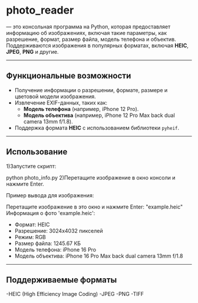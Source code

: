 # photo_reader

 — это консольная программа на Python, которая предоставляет информацию об изображениях, включая такие параметры, как разрешение, формат, размер файла, модель телефона и объектив. Поддерживаются изображения в популярных форматах, включая **HEIC**, **JPEG**, **PNG** и другие.

---

## Функциональные возможности
- Получение информации о разрешении, формате, размере и цветовой модели изображения.
- Извлечение EXIF-данных, таких как:
  - **Модель телефона** (например, iPhone 12 Pro).
  - **Модель объектива** (например, iPhone 12 Pro Max back dual camera 13mm f/1.8).
- Поддержка формата **HEIC** с использованием библиотеки `pyheif`.

---

## Использование

1)Запустите скрипт:

python photo_info.py
2)Перетащите изображение в окно консоли и нажмите Enter.


Пример вывода для изображения:

Перетащите изображение в это окно и нажмите Enter:
"example.heic"
Информация о фото 'example.heic':
 - Формат: HEIC
 - Разрешение: 3024x4032 пикселей
 - Режим: RGB
 - Размер файла: 1245.67 КБ
 - Модель телефона: iPhone 16 Pro
 - Модель объектива: iPhone 16 Pro Max back dual camera 13mm f/1.8

---
## Поддерживаемые форматы

-HEIC (High Efficiency Image Coding)
-JPEG
-PNG
-TIFF
